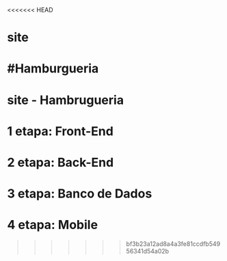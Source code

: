 <<<<<<< HEAD
# site
#Hamburgueria
=======
# site - Hambrugueria
# 1 etapa: Front-End
# 2 etapa: Back-End
# 3 etapa: Banco de Dados
# 4 etapa: Mobile
>>>>>>> bf3b23a12ad8a4a3fe81ccdfb54956341d54a02b
